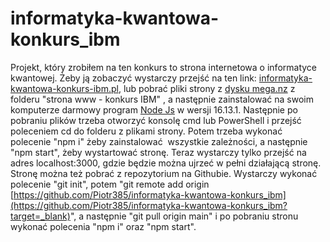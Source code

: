 # informatyka-kwantowa-konkurs_ibm

Projekt, który zrobiłem na ten konkurs to strona internetowa o informatyce kwantowej. Żeby ją zobaczyć wystarczy przejść na ten link: [informatyka-kwantowa-konkurs-ibm.pl](https://informatyka-kwantowa-konkurs-ibm.pl/?target=_blank), lub pobrać pliki strony z [dysku mega.nz](https://mega.nz/folder/0R0GFABR#m36xu38X8EHOeNIH1CM_bg?target=_blank) z folderu "strona www - konkurs IBM" , a następnie zainstalować na swoim komputerze darmowy program [Node Js](https://nodejs.org/en/download/?target=_blank) w wersji 16.13.1. Następnie po pobraniu plików trzeba otworzyć konsolę cmd lub PowerShell i przejść poleceniem cd do folderu z plikami strony. Potem trzeba wykonać polecenie "npm i" żeby zainstalować  wszystkie zależności, a następnie "npm start", żeby wystartować stronę. Teraz wystarczy tylko przejść na adres localhost:3000, gdzie będzie można ujrzeć w pełni działającą stronę. Stronę można też pobrać z repozytorium na Githubie. Wystarczy wykonać polecenie "git init", potem "git remote add origin [https://github.com/Piotr385/informatyka-kwantowa-konkurs_ibm](https://github.com/Piotr385/informatyka-kwantowa-konkurs_ibm?target=_blank)", a następnie "git pull origin main" i po pobraniu stronu wykonać polecenia "npm i" oraz "npm start".
